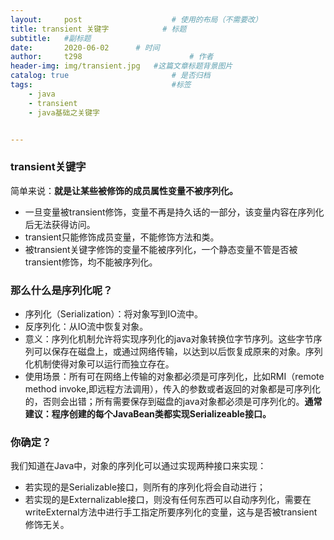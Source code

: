 ```yaml
---
layout:     post   				    # 使用的布局（不需要改）
title: transient 关键字			# 标题 
subtitle:   #副标题
date:       2020-06-02		# 时间
author:     t298						# 作者
header-img: img/transient.jpg 	#这篇文章标题背景图片
catalog: true 						# 是否归档
tags:								#标签
    - java
    - transient
    - java基础之关键字


---
```


### transient关键字

简单来说：**就是让某些被修饰的成员属性变量不被序列化。**

- 一旦变量被transient修饰，变量不再是持久话的一部分，该变量内容在序列化后无法获得访问。
- transient只能修饰成员变量，不能修饰方法和类。
- 被transient关键字修饰的变量不能被序列化，一个静态变量不管是否被transient修饰，均不能被序列化。



### 那么什么是序列化呢？

- 序列化（Serialization）：将对象写到IO流中。
- 反序列化：从IO流中恢复对象。
- 意义：序列化机制允许将实现序列化的java对象转换位字节序列。这些字节序列可以保存在磁盘上，或通过网络传输，以达到以后恢复成原来的对象。序列化机制使得对象可以运行而独立存在。
- 使用场景：所有可在网络上传输的对象都必须是可序列化，比如RMI（remote method invoke,即远程方法调用），传入的参数或者返回的对象都是可序列化的，否则会出错；所有需要保存到磁盘的java对象都必须是可序列化的。**通常建议：程序创建的每个JavaBean类都实现Serializeable接口。**



### 你确定？

   我们知道在Java中，对象的序列化可以通过实现两种接口来实现：

- 若实现的是Serializable接口，则所有的序列化将会自动进行；
- 若实现的是Externalizable接口，则没有任何东西可以自动序列化，需要在writeExternal方法中进行手工指定所要序列化的变量，这与是否被transient修饰无关。







